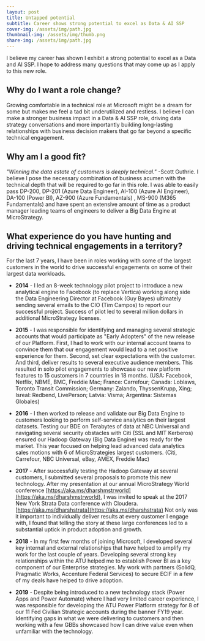 ```yaml
---
layout: post
title: Untapped potential
subtitle: Career shows strong potential to excel as Data & AI SSP
cover-img: /assets/img/path.jpg
thumbnail-img: /assets/img/thumb.png
share-img: /assets/img/path.jpg
---
```


I believe my career has shown I exhibit a strong potential to excel as a Data and AI SSP. I hope to address many questions that may come up as I apply to this new role. 

## Why do I want a role change? 
Growing comfortable in a technical role at Microsoft might be a dream for some but makes me feel a tad bit underutilized and restless.  I believe I can make a stronger business impact in a Data & AI SSP role, driving data strategy conversations and more importantly building long-lasting relationships with business decision makers that go far beyond a specific technical engagement. 

## Why am I a good fit?
*"Winning the data estate of customers is deeply technical."* -Scott Guthrie.  I believe I pose the necessary combination of business acumen with the technical depth that will be required to go far in this role. I was able to easily pass DP-200, DP-201 (Azure Data Engineer), AI-100 (Azure AI Engineer), DA-100 (Power BI), AZ-900 (Azure Fundamentals) , MS-900 (M365 Fundamentals) and have spent an extensive amount of time as a product manager leading teams of engineers to deliver a Big Data Engine at MicroStrategy. 

## What experience do you have hunting and driving technical engagements in a territory?
For the last 7 years, I have been in roles working with some of the largest customers in the world to drive successful engagements on some of their largest data workloads.

- **2014** - I led an 8-week technology pilot project to introduce a new analytical engine to Facebook (to replace Vertica) working along side the Data Engineering Director at Facebook (Guy Bayes) ultimately sending several emails to the CIO (Tim Campos) to report our successful project. Success of pilot led to several million dollars in additional MicroStrategy licenses. 

- **2015** - I was responsible for identifying and managing several strategic accounts that would participate as "Early Adopters" of the new release of our Platform. First, I had to work with our internal account teams to convince them that our engagement would lead to a net positive experience for them. Second, set clear expectations with the customer. And third, deliver results to several executive audience members. This resulted in solo pilot engagements to showcase our new platform features to 15 customers in 7 countries in 18 months. (USA: Facebook, Netflix, NBME, BMC, Freddie Mac; France: Carrefour; Canada: Loblaws, Toronto Transit Commission; Germany: Zalando, ThyssenKrupp, Xing; Isreal: Redbend, LivePerson; Latvia: Visma; Argentina: Sistemas Globales)

- **2016** -  I then worked to release and validate our Big Data Engine to customers looking to perform self-service analytics on their largest datasets. Testing our BDE on Terabytes of data at NBC Universal and navigating several security obstacles with Citi (SSL and MIT Kerberos) ensured our Hadoop Gateway (Big Data Engine) was ready for the market. This year focused on helping lead advanced data analytics sales motions with 6 of MicroStrategies largest customers. (Citi, Carrefour, NBC Universal, eBay, AMEX, Freddie Mac)

- **2017** - After successfully testing the Hadoop Gateway at several customers, I submitted several proposals to promote this new technology. After my presentation at our annual MicroStrategy World conference [https://aka.ms/dharshmstrworld](https://aka.ms/dharshmstrworld), I was invited to speak at the 2017 New York Strata Data conference with Cloudera. [https://aka.ms/dharshstrata](https://aka.ms/dharshstrata) Not only was it important to individually deliver results at every customer I engage with, I found that telling the story at these large conferences led to a substantial uptick in product adoption and growth. 

- **2018** - In my first few months of joining Microsoft, I developed several key internal and external relationships that have helped to amplify my work for the last couple of years. Developing several strong key relationships within the ATU helped me to establish Power BI as a key component of our Enterprise strategies. My work with partners (SolidQ, Pragmatic Works, Accenture Federal Services) to secure ECIF in a few of my deals have helped to drive adoption. 

- **2019** - Despite being introduced to a new technology stack (Power Apps and Power Automate) where I had very limited career experience, I was responsible for developing the ATU Power Platform strategy for 8 of our 11 Fed Civilian Strategic accounts during the banner FY19 year. Identifying gaps in what we were delivering to customers and then working with a few GBBs showcased how I can drive value even when unfamiliar with the technology.  
